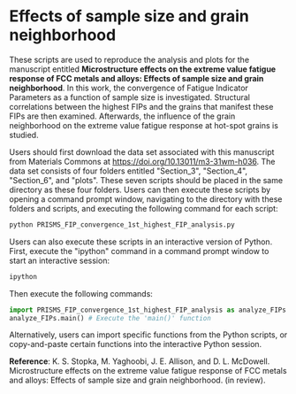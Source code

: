 # Effects of sample size and grain neighborhood

  These scripts are used to reproduce the analysis and plots for the manuscript entitled <B> Microstructure effects on the extreme value fatigue response of FCC metals and alloys: Effects of sample size and grain neighborhood</B>. In this work, the convergence of Fatigue Indicator Parameters as a function of sample size is investigated. Structural correlations between the highest FIPs and the grains that manifest these FIPs are then examined. Afterwards, the influence of the grain neighborhood on the extreme value fatigue response at hot-spot grains is studied.
  
  Users should first download the data set associated with this manuscript from Materials Commons at https://doi.org/10.13011/m3-31wm-h036. The data set consists of four folders entitled "Section_3", "Section_4", "Section_6", and "plots". These seven scripts should be placed in the same directory as these four folders. Users can then execute these scripts by opening a command prompt window, navigating to the directory with these folders and scripts, and executing the following command for each script:
 
  ```bash
  python PRISMS_FIP_convergence_1st_highest_FIP_analysis.py
  ```
  
  Users can also execute these scripts in an interactive version of Python. First, execute the "ipython" command in a command prompt window to start an interactive session:
  
  ```bash
  ipython
  ```
  
  Then execute the following commands:
  
  ```python
  import PRISMS_FIP_convergence_1st_highest_FIP_analysis as analyze_FIPs # Import the script
  analyze_FIPs.main() # Execute the 'main()' function
  ```
  
  Alternatively, users can import specific functions from the Python scripts, or copy-and-paste certain functions into the interactive Python session.
  
  
  <B>Reference</B>:  K. S. Stopka, M. Yaghoobi, J. E. Allison, and D. L. McDowell. Microstructure effects on the extreme value fatigue response of FCC metals and alloys: Effects of sample size and grain neighborhood. (in review).